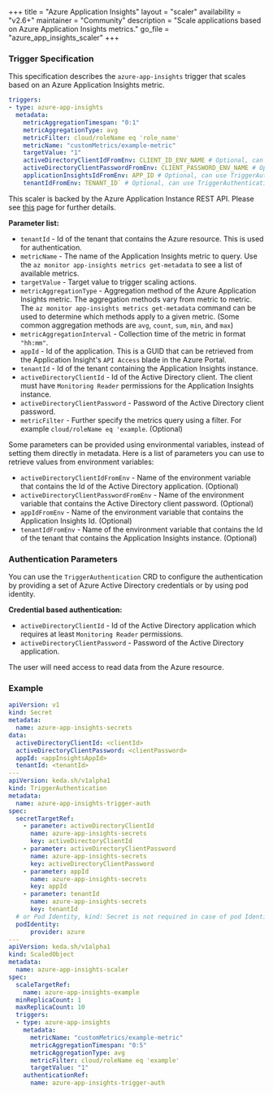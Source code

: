 +++
title = "Azure Application Insights"
layout = "scaler"
availability = "v2.6+"
maintainer = "Community"
description = "Scale applications based on Azure Application Insights metrics."
go_file = "azure_app_insights_scaler"
+++

### Trigger Specification

This specification describes the `azure-app-insights` trigger that scales based on an Azure Application Insights metric.

```yaml
triggers:
- type: azure-app-insights
  metadata:
    metricAggregationTimespan: "0:1"
    metricAggregationType: avg
    metricFilter: cloud/roleName eq 'role_name'
    metricName: "customMetrics/example-metric"
    targetValue: "1"
    activeDirectoryClientIdFromEnv: CLIENT_ID_ENV_NAME # Optional, can use TriggerAuthentication as well
    activeDirectoryClientPasswordFromEnv: CLIENT_PASSWORD_ENV_NAME # Optional, can use TriggerAuthentication as well
    applicationInsightsIdFromEnv: APP_ID # Optional, can use TriggerAuthentication as well
    tenantIdFromEnv: TENANT_ID` # Optional, can use TriggerAuthentication as well
```

This scaler is backed by the Azure Application Instance REST API. Please see [this](https://dev.applicationinsights.io/reference) page
for further details.

**Parameter list:**

- `tenantId` - Id of the tenant that contains the Azure resource. This is used for authentication.
- `metricName` - The name of the Application Insights metric to query. Use the `az monitor app-insights metrics get-metadata` to see a list of available metrics.
- `targetValue` - Target value to trigger scaling actions.
- `metricAggregationType` - Aggregation method of the Azure Application Insights metric. The aggregation methods vary from metric to metric. The `az monitor app-insights metrics get-metadata` command can be used to determine which methods apply to a given metric. (Some common aggregation methods are `avg`, `count`, `sum`, `min`, and `max`)
- `metricAggregationInterval` - Collection time of the metric in format `"hh:mm"`.
- `appId` - Id of the application. This is a GUID that can be retrieved from the Application Insight's `API Access` blade in the Azure Portal.
- `tenantId` - Id of the tenant containing the Application Insights instance.
- `activeDirectoryClientId` - Id of the Active Directory client. The client must have `Monitoring Reader` permissions for the Application Insights instance.
- `activeDirectoryClientPassword` - Password of the Active Directory client password.
- `metricFilter` - Further specify the metrics query using a filter. For example `cloud/roleName eq 'example`. (Optional)

Some parameters can be provided using environmental variables, instead of setting them directly in metadata. Here is a list of parameters you can use to retrieve values from environment variables:

- `activeDirectoryClientIdFromEnv` - Name of the environment variable that contains the Id of the Active Directory application. (Optional)
- `activeDirectoryClientPasswordFromEnv` - Name of the environment variable that contains the Active Directory client password. (Optional)
- `appIdFromEnv` - Name of the environment variable that contains the Application Insights Id. (Optional)
- `tenantIdFromEnv` - Name of the environment variable that contains the Id of the tenant that contains the Application Insights instance. (Optional)

### Authentication Parameters

You can use the `TriggerAuthentication` CRD to configure the authentication by providing a set of Azure Active Directory credentials or by using pod identity.

**Credential based authentication:**

- `activeDirectoryClientId` - Id of the Active Directory application which requires at least `Monitoring Reader` permissions.
- `activeDirectoryClientPassword` - Password of the Active Directory application.

The user will need access to read data from the Azure resource.

### Example

```yaml
apiVersion: v1
kind: Secret
metadata:
  name: azure-app-insights-secrets
data:
  activeDirectoryClientId: <clientId>
  activeDirectoryClientPassword: <clientPassword>
  appId: <appInsightsAppId>
  tenantId: <tenantId>
---
apiVersion: keda.sh/v1alpha1
kind: TriggerAuthentication
metadata:
  name: azure-app-insights-trigger-auth
spec:
  secretTargetRef:
    - parameter: activeDirectoryClientId
      name: azure-app-insights-secrets
      key: activeDirectoryClientId
    - parameter: activeDirectoryClientPassword
      name: azure-app-insights-secrets
      key: activeDirectoryClientPassword
    - parameter: appId
      name: azure-app-insights-secrets
      key: appId
    - parameter: tenantId
      name: azure-app-insights-secrets
      key: tenantId
  # or Pod Identity, kind: Secret is not required in case of pod Identity
  podIdentity:
      provider: azure
---
apiVersion: keda.sh/v1alpha1
kind: ScaledObject
metadata:
  name: azure-app-insights-scaler
spec:
  scaleTargetRef:
    name: azure-app-insights-example
  minReplicaCount: 1
  maxReplicaCount: 10
  triggers:
  - type: azure-app-insights
    metadata:
      metricName: "customMetrics/example-metric"
      metricAggregationTimespan: "0:5"
      metricAggregationType: avg
      metricFilter: cloud/roleName eq 'example'
      targetValue: "1"
    authenticationRef:
      name: azure-app-insights-trigger-auth
```
